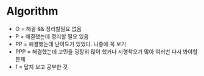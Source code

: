 # Algorithm

- O = 해결 && 정리할필요 없음
- P = 해결했는데 정리할 필요 있음
- PP = 해결했는데 난이도가 있었다. 나중에 꼭 보기
- PPP = 해결했는데 고민을 굉장히 많이 했거나 시행착오가 많아 여러번 다시 봐야할 문제
- f = 답지 보고 공부한 것
